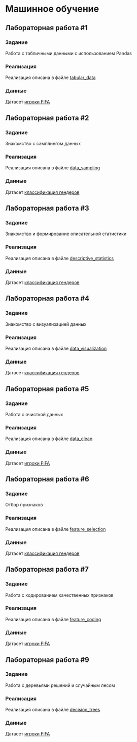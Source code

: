 # Машинное обучение

## Лабораторная работа #1
### Задание
Работа с табличными данными с использованием Pandas
### Реализация
Реализация описана в файле [tabular_data](tabular_data.ipynb)
### Данные
Датасет [игроки FIFA](datasets/fifa_players.csv)

## Лабораторная работа #2
### Задание
Знакомство с сэмплингом данных
### Реализация
Реализация описана в файле [data_sampling](data_sampling.ipynb)
### Данные
Датасет [классификация гендеров](datasets/gender_classification.csv)

## Лабораторная работа #3
### Задание
Знакомство и формирование описательной статистики
### Реализация
Реализация описана в файле [descriptive_statistics](descriptive_statistics.ipynb)
### Данные
Датасет [классификация гендеров](datasets/gender_classification.csv)

## Лабораторная работа #4
### Задание
Знакомство с визуализацией данных
### Реализация
Реализация описана в файле [data_visualization](data_visualization.ipynb)
### Данные
Датасет [классификация гендеров](datasets/gender_classification.csv)

## Лабораторная работа #5
### Задание
Работа с очисткой данных
### Реализация
Реализация описана в файле [data_clean](data_clean.ipynb)
### Данные
Датасет [игроки FIFA](datasets/fifa_players.csv)

## Лабораторная работа #6
### Задание
Отбор признаков
### Реализация
Реализация описана в файле [feature_selection](feature_selection.ipynb)
### Данные
Датасет [классификация гендеров](datasets/gender_classification.csv)

## Лабораторная работа #7
### Задание
Работа с кодированием качественных признаков
### Реализация
Реализация описана в файле [feature_coding](feature_coding.ipynb)
### Данные
Датасет [игроки FIFA](datasets/fifa_players.csv)

## Лабораторная работа #9
### Задание
Работа с деревьями решений и случайным лесом
### Реализация
Реализация описана в файле [decision_trees](decision_trees.ipynb)
### Данные
Датасет [игроки FIFA](datasets/fifa_players.csv)